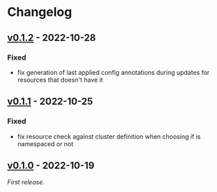 # Changelog

## [v0.1.2] - 2022-10-28

### Fixed

- fix generation of last applied config annotations during updates for resources that doesn't have it

## [v0.1.1] - 2022-10-25

### Fixed

- fix resource check against cluster definition when choosing if is namespaced or not

## [v0.1.0] - 2022-10-19

_First release._

[v0.1.2]: https://github.com/mia-platform/jpl/releases/tag/v1.0.2
[v0.1.1]: https://github.com/mia-platform/jpl/releases/tag/v1.0.1
[v0.1.0]: https://github.com/mia-platform/jpl/releases/tag/v1.0.0
